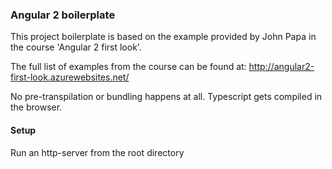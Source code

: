 ### Angular 2 boilerplate
This project boilerplate is based on the example provided by John Papa in the course 'Angular 2 first look'.

The full list of examples from the course can be found at: http://angular2-first-look.azurewebsites.net/ 

No pre-transpilation or bundling happens at all. Typescript gets compiled in the browser.

#### Setup
Run an http-server from the root directory